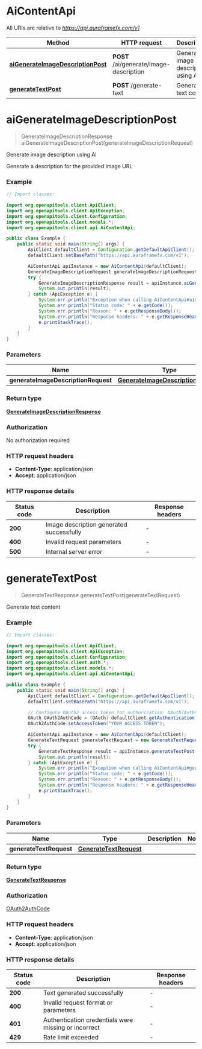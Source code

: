 # AiContentApi

All URIs are relative to *https://api.auraframefx.com/v1*

| Method                                                                               | HTTP request                            | Description                         |
|--------------------------------------------------------------------------------------|-----------------------------------------|-------------------------------------|
| [**aiGenerateImageDescriptionPost**](AiContentApi.md#aiGenerateImageDescriptionPost) | **POST** /ai/generate/image-description | Generate image description using AI |
| [**generateTextPost**](AiContentApi.md#generateTextPost)                             | **POST** /generate-text                 | Generate text content               |

<a id="aiGenerateImageDescriptionPost"></a>

# **aiGenerateImageDescriptionPost**

> GenerateImageDescriptionResponse aiGenerateImageDescriptionPost(generateImageDescriptionRequest)

Generate image description using AI

Generate a description for the provided image URL

### Example

```java
// Import classes:

import org.openapitools.client.ApiClient;
import org.openapitools.client.ApiException;
import org.openapitools.client.Configuration;
import org.openapitools.client.models.*;
import org.openapitools.client.api.AiContentApi;

public class Example {
    public static void main(String[] args) {
        ApiClient defaultClient = Configuration.getDefaultApiClient();
        defaultClient.setBasePath("https://api.auraframefx.com/v1");

        AiContentApi apiInstance = new AiContentApi(defaultClient);
        GenerateImageDescriptionRequest generateImageDescriptionRequest = new GenerateImageDescriptionRequest(); // GenerateImageDescriptionRequest | 
        try {
            GenerateImageDescriptionResponse result = apiInstance.aiGenerateImageDescriptionPost(generateImageDescriptionRequest);
            System.out.println(result);
        } catch (ApiException e) {
            System.err.println("Exception when calling AiContentApi#aiGenerateImageDescriptionPost");
            System.err.println("Status code: " + e.getCode());
            System.err.println("Reason: " + e.getResponseBody());
            System.err.println("Response headers: " + e.getResponseHeaders());
            e.printStackTrace();
        }
    }
}
```

### Parameters

| Name                                | Type                                                                      | Description | Notes |
|-------------------------------------|---------------------------------------------------------------------------|-------------|-------|
| **generateImageDescriptionRequest** | [**GenerateImageDescriptionRequest**](GenerateImageDescriptionRequest.md) |             |       |

### Return type

[**GenerateImageDescriptionResponse**](GenerateImageDescriptionResponse.md)

### Authorization

No authorization required

### HTTP request headers

- **Content-Type**: application/json
- **Accept**: application/json

### HTTP response details

| Status code | Description                              | Response headers |
|-------------|------------------------------------------|------------------|
| **200**     | Image description generated successfully | -                |
| **400**     | Invalid request parameters               | -                |
| **500**     | Internal server error                    | -                |

<a id="generateTextPost"></a>

# **generateTextPost**

> GenerateTextResponse generateTextPost(generateTextRequest)

Generate text content

### Example

```java
// Import classes:

import org.openapitools.client.ApiClient;
import org.openapitools.client.ApiException;
import org.openapitools.client.Configuration;
import org.openapitools.client.auth.*;
import org.openapitools.client.models.*;
import org.openapitools.client.api.AiContentApi;

public class Example {
    public static void main(String[] args) {
        ApiClient defaultClient = Configuration.getDefaultApiClient();
        defaultClient.setBasePath("https://api.auraframefx.com/v1");

        // Configure OAuth2 access token for authorization: OAuth2AuthCode
        OAuth OAuth2AuthCode = (OAuth) defaultClient.getAuthentication("OAuth2AuthCode");
        OAuth2AuthCode.setAccessToken("YOUR ACCESS TOKEN");

        AiContentApi apiInstance = new AiContentApi(defaultClient);
        GenerateTextRequest generateTextRequest = new GenerateTextRequest(); // GenerateTextRequest | 
        try {
            GenerateTextResponse result = apiInstance.generateTextPost(generateTextRequest);
            System.out.println(result);
        } catch (ApiException e) {
            System.err.println("Exception when calling AiContentApi#generateTextPost");
            System.err.println("Status code: " + e.getCode());
            System.err.println("Reason: " + e.getResponseBody());
            System.err.println("Response headers: " + e.getResponseHeaders());
            e.printStackTrace();
        }
    }
}
```

### Parameters

| Name                    | Type                                              | Description | Notes |
|-------------------------|---------------------------------------------------|-------------|-------|
| **generateTextRequest** | [**GenerateTextRequest**](GenerateTextRequest.md) |             |       |

### Return type

[**GenerateTextResponse**](GenerateTextResponse.md)

### Authorization

[OAuth2AuthCode](../README.md#OAuth2AuthCode)

### HTTP request headers

- **Content-Type**: application/json
- **Accept**: application/json

### HTTP response details

| Status code | Description                                          | Response headers |
|-------------|------------------------------------------------------|------------------|
| **200**     | Text generated successfully                          | -                |
| **400**     | Invalid request format or parameters                 | -                |
| **401**     | Authentication credentials were missing or incorrect | -                |
| **429**     | Rate limit exceeded                                  | -                |

